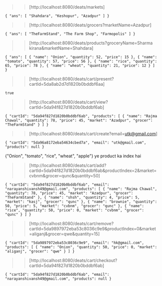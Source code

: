 >> [http://localhost:8080/deats/markets]

`{
      "ans": [
          "Shahdara",
          "Keshopur",
          "Azadpur"
      ]
 }`

>>[http://localhost:8080/deats/grocers?marketName=Azadpur]

`{
     "ans": [
         "TheFarmStand",
         "The Farm Shop",
         "Farmopolis"
     ]
 }`
 
>>[http://localhost:8080/deats/products?groceryName=Sharma kirana&marketName=Shahdara]

`{
     "ans": [
         {
             "name": "Onion",
             "quantity": 52,
             "price": 15
         },
         {
             "name": "tomato",
             "quantity": 57,
             "price": 56
         },
         {
             "name": "rice",
             "quantity": 65,
             "price": 78
         },
         {
             "name": "wheat",
             "quantity": 21,
             "price": 12
         }
     ]
 }`
 
 >>[http://localhost:8080/deats/cart/present?cartId=5da8ab2d7d1820b0bddbf6aa]

`true`
 
 >>[http://localhost:8080/deats/cart/view?cartId=5da94f827d1820b0bddbf6ab]

`{
     "cartId": "5da94f827d1820b0bddbf6ab",
     "products": [
         {
             "name": "Rajma Chawal",
             "quantity": 78,
             "price": 45,
             "market": "Azadpur",
             "grocer": "TheFarmStand"
         }
     ]
 }`
 
 >>[http://localhost:8080/deats/cart/create?email=utk@gmail.com]

`{
     "cartId": "5da96a8172eba54634cbed7a",
     "email": "utk@gmail.com",
     "products": null
 }`
 
 
 {"Onion", "tomato", "rice", "wheat", "apple"}   ye product ka index hai
 
 >>[http://localhost:8080/deats/cart/add?cartId=5da94f827d1820b0bddbf6ab&productIndex=2&market=cvbnm&grocer=qunc&quantity=50]

`{
     "cartId": "5da94f827d1820b0bddbf6ab",
     "email": "narayanshivansh49@gmail.com",
     "products": [
         {
             "name": "Rajma Chawal",
             "quantity": 78,
             "price": 45,
             "market": "Azadpur",
             "grocer": "TheFarmStand"
         },
         {
             "name": "shsh",
             "quantity": 4,
             "price": 5,
             "market": "kasj",
             "grocer": "qunc"
         },
         {
             "name": "brownie",
             "quantity": 50,
             "price": 5,
             "market": "cvbnm",
             "grocer": "qunc"
         },
         {
             "name": "rice",
             "quantity": 50,
             "price": 0,
             "market": "cvbnm",
             "grocer": "qunc"
         }
     ]
 }`
 
>> [http://localhost:8080/deats/cart/remove?cartId=5da9897972eba53c8036c9e9&productIndex=0&market=aliganj&grocer=qwe&quantity=15] 

`{
     "cartId": "5da9897972eba53c8036c9e9",
     "email": "hk@gmail.com",
     "products": [
         {
             "name": "Onion",
             "quantity": 50,
             "price": 0,
             "market": "aliganj",
             "grocer": "qwe"
         }
     ]
 }`
 
 >> [http://localhost:8080/deats/cart/checkout?cartId=5da94f827d1820b0bddbf6ab]

`{
     "cartId": "5da94f827d1820b0bddbf6ab",
     "email": "narayanshivansh49@gmail.com",
     "products": null
 }`
 
 







